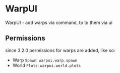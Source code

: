 # WarpUI
WarpUI - add warps via command, tp to them via ui
## Permissions
since 3.2.0 permissions for warps are added, like so:

- Warp `Spawn`: `warpui.warp.spawn`
- World `Plots`: `warpui.world.plots`